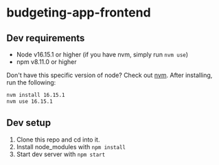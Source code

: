 # budgeting-app-frontend

## Dev requirements
- Node v16.15.1 or higher (if you have nvm, simply run `nvm use`)
- npm v8.11.0 or higher

Don't have this specific version of node? Check out [nvm](https://github.com/coreybutler/nvm-windows#installation--upgrades). After installing, run the following:

```sh
nvm install 16.15.1
nvm use 16.15.1
```

## Dev setup
1. Clone this repo and cd into it.
2. Install node_modules with `npm install`
3. Start dev server with `npm start`

